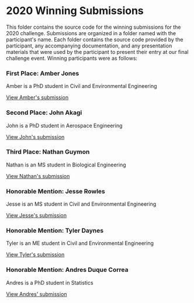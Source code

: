 # 2020 Winning Submissions

This folder contains the source code for the winning submissions for the 2020 challenge. Submissions are organized in a folder named with the participant's name. Each folder contains the source code provided by the participant, any accompanying documentation, and any presentation materials that were used by the participant to present their entry at our final challenge event. Winning participants were as follows:

### First Place: Amber Jones
Amber is a PhD student in Civil and Environmental Engineering

[View Amber's submission](https://github.com/UCHIC/CIWS-VisChallenge/tree/master/2020_Challenge/submissions/Amber_Jones)

### Second Place: John Akagi

John is a PhD student in Aerospace Engineering

[View John's submission](https://github.com/UCHIC/CIWS-VisChallenge/tree/master/2020_Challenge/submissions/John_Akagi)

### Third Place: Nathan Guymon

Nathan is an MS student in Biological Engineering

[View Nathan's submission](https://github.com/UCHIC/CIWS-VisChallenge/tree/master/2020_Challenge/submissions/Nathan_Guymon)

### Honorable Mention: Jesse Rowles

Jesse is an MS student in Civil and Environmental Engineering

[View Jesse's submission](https://github.com/UCHIC/CIWS-VisChallenge/tree/master/2020_Challenge/submissions/Jesse_Rowles)

### Honorable Mention: Tyler Daynes

Tyler is an ME student in Civil and Environmental Engineering

[View Tyler's submission](https://github.com/UCHIC/CIWS-VisChallenge/tree/master/2020_Challenge/submissions/Tyler_Daynes)

### Honorable Mention: Andres Duque Correa

Andres is a PhD student in Statistics

[View Andres' submission](https://github.com/UCHIC/CIWS-VisChallenge/tree/master/2020_Challenge/submissions/Andres_Duque)